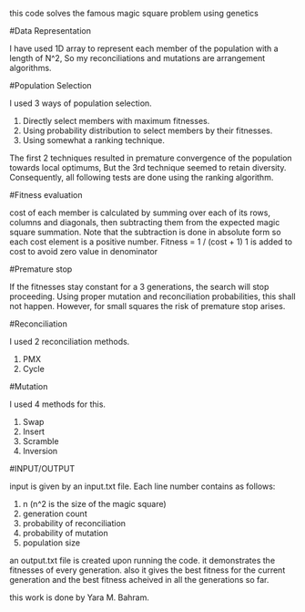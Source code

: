 this code solves the famous magic square problem using genetics

#Data Representation

I have used 1D array to represent each member of the population with a length of N^2, So my reconciliations and mutations are arrangement algorithms. 

#Population Selection

I used 3 ways of population selection. 
1. Directly select members with maximum fitnesses. 
2. Using probability distribution to select members by their fitnesses. 
3. Using somewhat a ranking technique. 

The first 2 techniques resulted in premature convergence of the population towards local optimums, But the 3rd technique seemed to retain diversity. Consequently, all following tests are done using the ranking algorithm. 

#Fitness evaluation 

cost of each member is calculated by summing over each of its rows, columns and diagonals, then subtracting them from the expected magic square summation. Note that the subtraction is done in absolute form so each cost element is a positive number. 
Fitness = 1 / (cost + 1) 
1 is added to cost to avoid zero value in denominator 

#Premature stop 

If the fitnesses stay constant for a 3 generations, the search will stop proceeding. Using proper mutation and reconciliation probabilities, this shall not happen. However, for small squares the risk of premature stop arises. 

#Reconciliation 

I used 2 reconciliation methods. 
1. PMX 
2. Cycle 

#Mutation 

I used 4 methods for this. 
1. Swap 
2. Insert 
3. Scramble 
4. Inversion 

#INPUT/OUTPUT

input is given by an input.txt file. Each line number contains as follows:

1. n (n^2 is the size of the magic square)
2. generation count
3. probability of reconciliation
4. probability of mutation
5. population size

an output.txt file is created upon running the code. it demonstrates the fitnesses of every generation. also it gives the best fitness for the current generation and the best fitness acheived in all the generations so far.

this work is done by Yara M. Bahram.
